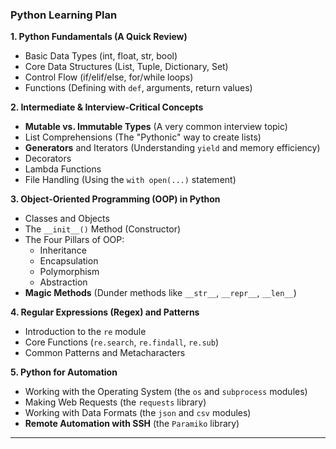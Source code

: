 ### Python Learning Plan

**1. Python Fundamentals (A Quick Review)**

- Basic Data Types (int, float, str, bool)
- Core Data Structures (List, Tuple, Dictionary, Set)
- Control Flow (if/elif/else, for/while loops)
- Functions (Defining with `def`, arguments, return values)

**2. Intermediate & Interview-Critical Concepts**

- **Mutable vs. Immutable Types** (A very common interview topic)
- List Comprehensions (The "Pythonic" way to create lists)
- **Generators** and Iterators (Understanding `yield` and memory efficiency)
- Decorators
- Lambda Functions
- File Handling (Using the `with open(...)` statement)

**3. Object-Oriented Programming (OOP) in Python**

- Classes and Objects
- The `__init__()` Method (Constructor)
- The Four Pillars of OOP:
    - Inheritance
    - Encapsulation
    - Polymorphism
    - Abstraction
- **Magic Methods** (Dunder methods like `__str__`, `__repr__`, `__len__`)

**4. Regular Expressions (Regex) and Patterns**

- Introduction to the `re` module
- Core Functions (`re.search`, `re.findall`, `re.sub`)
- Common Patterns and Metacharacters

**5. Python for Automation**

- Working with the Operating System (the `os` and `subprocess` modules)
- Making Web Requests (the `requests` library)
- Working with Data Formats (the `json` and `csv` modules)
- **Remote Automation with SSH** (the `Paramiko` library)

---
